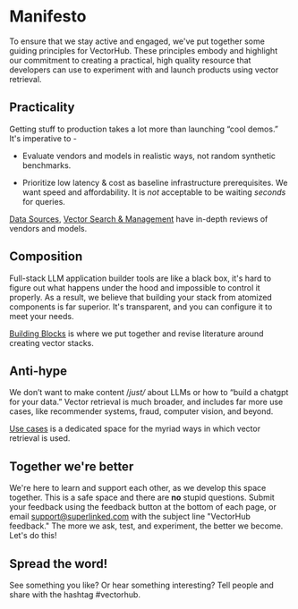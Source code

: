 # Manifesto

To ensure that we stay active and engaged, we've put together some guiding principles for VectorHub. These principles embody and highlight our commitment to creating a practical, high quality resource that developers can use to experiment with and launch products using vector retrieval. 

## Practicality

Getting stuff to production takes a lot more than launching “cool demos.” It's imperative to - 

* Evaluate vendors and models in realistic ways, not random synthetic benchmarks.

* Prioritize low latency & cost as baseline infrastructure prerequisites. We want speed and affordability. It is _not_ acceptable to be waiting *seconds* for queries.

[Data Sources](building_blocks/data_sources/readme.md), [Vector Search & Management](building_blocks/vector_search/readme.md) have in-depth reviews of vendors and models.

## Composition

Full-stack LLM application builder tools are like a black box, it's hard to figure out what happens under the hood and impossible to control it properly. As a result, we believe that building your stack from atomized components is far superior. It's transparent, and you can configure it to meet your needs.

[Building Blocks](building_blocks/readme.md) is where we put together and revise literature around creating vector stacks.

## Anti-hype

We don’t want to make content /*just/* about LLMs or how to “build a chatgpt for your data.” Vector retrieval is much broader, and includes far more use cases, like recommender systems, fraud, computer vision, and beyond.

[Use cases](use_cases/readme.md) is a dedicated space for the myriad ways in which vector retrieval is used.

## Together we're better

We're here to learn and support each other, as we develop this space together. This is a safe space and there are **no** stupid questions. Submit your feedback using the feedback button at the bottom of each page, or email support@superlinked.com with the subject line "VectorHub feedback." The more we ask, test, and experiment, the better we become. Let's do this!

## Spread the word!

See something you like? Or hear something interesting? Tell people and share with the hashtag #vectorhub.